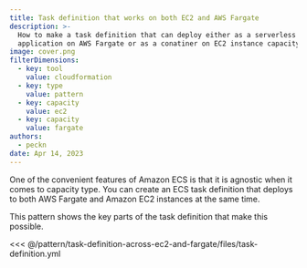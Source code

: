 ```yaml
---
title: Task definition that works on both EC2 and AWS Fargate
description: >-
  How to make a task definition that can deploy either as a serverless
  application on AWS Fargate or as a conatiner on EC2 instance capacity
image: cover.png
filterDimensions:
  - key: tool
    value: cloudformation
  - key: type
    value: pattern
  - key: capacity
    value: ec2
  - key: capacity
    value: fargate
authors:
  - peckn
date: Apr 14, 2023
---
```


One of the convenient features of Amazon ECS is that it is agnostic when
it comes to capacity type. You can create an ECS task definition that deploys
to both AWS Fargate and Amazon EC2 instances at the same time.

This pattern shows the key parts of the task definition that make this possible.

<<< @/pattern/task-definition-across-ec2-and-fargate/files/task-definition.yml